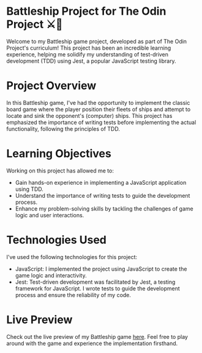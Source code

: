 # Battleship Project for The Odin Project ⚔️🚢

Welcome to my Battleship game project, developed as part of The Odin Project's curriculum! This project has been an incredible learning experience, helping me solidify my understanding of test-driven development (TDD) using Jest, a popular JavaScript testing library.

# Project Overview

In this Battleship game, I've had the opportunity to implement the classic board game where the player position their fleets of ships and attempt to locate and sink the opponent's (computer) ships. This project has emphasized the importance of writing tests before implementing the actual functionality, following the principles of TDD.

# Learning Objectives

Working on this project has allowed me to:

- Gain hands-on experience in implementing a JavaScript application using TDD.
- Understand the importance of writing tests to guide the development process.
- Enhance my problem-solving skills by tackling the challenges of game logic and user interactions.

# Technologies Used

I've used the following technologies for this project:

- JavaScript: I implemented the project using JavaScript to create the game logic and interactivity.
- Jest: Test-driven development was facilitated by Jest, a testing framework for JavaScript. I wrote tests to guide the development process and ensure the reliability of my code.

# Live Preview

Check out the live preview of my Battleship game [here](https://tho-tu.github.io/battleship/). Feel free to play around with the game and experience the implementation firsthand.
